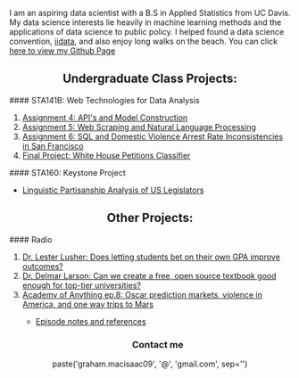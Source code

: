 I am an aspiring data scientist with a B.S in Applied Statistics from UC Davis. My data science interests lie heavily in machine learning methods and the applications of data science to public policy. I helped found a data science convention, <a href= 'http://www.iidata.net/'>iidata</a>, and also enjoy long walks on the beach. You can click <a href="https://github.com/Graym4c">here to view my Github Page</a>

<center><h2>Undergraduate Class Projects:</h2></center>
#### STA141B: Web Technologies for Data Analysis
<ol>
<li><a href='https://github.com/Graym4c/Graym4c.github.io/blob/master/assignment4.ipynb'>Assignment 4: API's and Model Construction</a></li>
<li><a href='https://github.com/Graym4c/Graym4c.github.io/blob/master/assignment5.ipynb'>Assignment 5: Web Scraping and Natural Language Processing</a></li>
<li><a href='https://github.com/Graym4c/Graym4c.github.io/blob/master/assignment%20seis.ipynb'>Assignment 6: SQL and Domestic Violence Arrest Rate Inconsistencies in San Francisco</a></li>
<li><a href='https://palautatan.github.io/project141b/'>Final Project: White House Petitions Classifier</a></li>
</ol>
#### STA160: Keystone Project
<ul>
<li><a href='https://github.com/STA160/mainProject/blob/master/FinalReport.pdf'>Linguistic Partisanship Analysis of US Legislators</a></li>
</ul>
<center><h2>Other Projects:</h2></center>
#### Radio
<ol>
<li><a href='https://drive.google.com/file/d/1EG7jPurt-HqGvPHLp19sBFR52XlgmmFh/view?usp=sharing'>Dr. Lester Lusher: Does letting students bet on their own GPA improve outcomes?</a></li>
<li><a href='https://drive.google.com/file/d/1AqpJwT205GCKjvf535NdTuXc_BcHrgQW/view?usp=sharing'>Dr. Delmar Larson: Can we create a free, open source textbook good enough for top-tier universities?</a></li>
<li><a href='https://drive.google.com/open?id=1eFt9zk9PlJ9lk_cz9NDMGXid-9ecRLv3'>Academy of Anything ep.8: Oscar prediction markets, violence in America, and one way trips to Mars</a></li>
  <ul>
    <li><a href='https://docs.google.com/document/d/10693svuztl3tjN3Ikwgxg1aOYExMXItMSdI3V2ZLWU8/edit?usp=sharing'>Episode notes and references</a></li>  
  </ul>
</ol>

<center><h3><ul>Contact me</ul></h3>
<center>paste('graham.macisaac09', '@', 'gmail.com', sep='')
